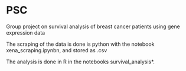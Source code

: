 # PSC
Group project on survival analysis of breast cancer patients using gene expression data

The scraping of the data is done is python with the notebook xena_scraping.ipynbn, and stored as .csv

The analysis is done in R in the notebooks survival_analysis*.

